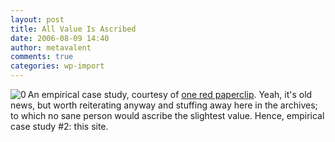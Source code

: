 ```yaml
---
layout: post
title: All Value Is Ascribed
date: 2006-08-09 14:40
author: metavalent
comments: true
categories: wp-import
---
```

<!--Lead Photo --><a href="https://oneredpaperclip.blogspot.com/"><img src="https://static.flickr.com/26/66016569_2a0f8ffcab_t.jpg" align="left" border="0" alt="0" /></a><!-- Commentary -->An empirical case study, courtesy of <a href="https://oneredpaperclip.blogspot.com/">one red paperclip</a>.  Yeah, it's old news, but worth reiterating anyway and stuffing away here in the archives; to which no sane person would ascribe the slightest value.  Hence, empirical case study #2: this site.
